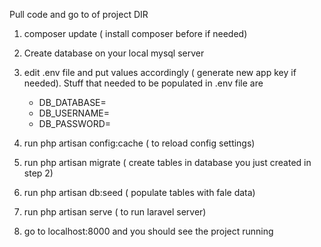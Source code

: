 Pull code and go to  of project DIR 

1. composer update  ( install composer before if needed)

2. Create database on your local mysql server

3. edit .env file and put values accordingly ( generate new app key if needed).
Stuff that needed to be populated in .env file are 

    - DB_DATABASE=
    - DB_USERNAME=
    - DB_PASSWORD=
  
 
4. run php artisan config:cache ( to reload config settings)

5. run php artisan migrate ( create tables in database you just created in step 2)

6. run php artisan db:seed ( populate tables with fale data)

7. run php artisan serve ( to run laravel server)

8. go to localhost:8000 and you should see the project running
